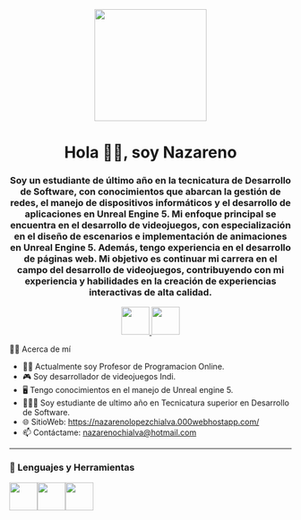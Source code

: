 <div id="head" align="center">
    <img src="https://media.giphy.com/media/2gU47vbADFHsFbZD2y/giphy.gif" width="200" />
<h1 align="center">Hola 👋👋, soy Nazareno</h1>
<h3 align ="center">Soy un estudiante de último año en la tecnicatura de Desarrollo de Software, con conocimientos que abarcan la gestión de redes, el manejo de dispositivos informáticos y el desarrollo de aplicaciones en Unreal Engine 5. Mi enfoque principal se encuentra en el desarrollo de videojuegos, con especialización en el diseño de escenarios e implementación de animaciones en Unreal Engine 5. Además, tengo experiencia en el desarrollo de páginas web. Mi objetivo es continuar mi carrera en el campo del desarrollo de videojuegos, contribuyendo con mi experiencia y habilidades en la creación de experiencias interactivas de alta calidad.</h3>
<a href="https://www.linkedin.com/in/nazareno-l%C3%B3pez-chialva-2b21a9236/">
  <img src="https://static.vecteezy.com/system/resources/previews/018/930/587/original/linkedin-logo-linkedin-icon-transparent-free-png.png" alt="" width="50" height="50">
</a>
    <a href="https://www.instagram.com/nazareno_chialva/">
        <img src="https://static.vecteezy.com/system/resources/previews/023/986/555/non_2x/instagram-logo-instagram-logo-transparent-instagram-icon-transparent-free-free-png.png" alt="" width="50" height="50">
      </a>
</div>

👨‍💻 Acerca de mí
- 👨‍🏫 Actualmente soy Profesor de Programacion Online.
- 🎮 Soy desarrollador de videojuegos Indi.
- 🖥️ Tengo conocimientos en el manejo de Unreal engine 5.
- 👨🏻‍🎓 Soy estudiante de ultimo año en Tecnicatura superior en Desarrollo de Software. 
- 🌐 SitioWeb: https://nazarenolopezchialva.000webhostapp.com/
- 📫 Contáctame: nazarenochialva@hotmail.com

---
<H3>🔨 Lenguajes y Herramientas</H3>
<div style="display: flex;">
  <img src="https://logosandtypes.com/wp-content/uploads/2020/08/Unreal-Engine.png" alt="" width="50" height="50">
  <img src="https://cdn-icons-png.flaticon.com/512/1216/1216733.png" alt="" width="50" height="50">
  <img src="https://encrypted-tbn0.gstatic.com/images?q=tbn:ANd9GcS9aDNWGPhy2dNf9B_0Eq9NqbyYXGLmzAk3DJYhqUGH8CSOxHawsGmoQGi53bGG-WD26p8&usqp=CAU" alt="" width="50" height="50">
</div>
